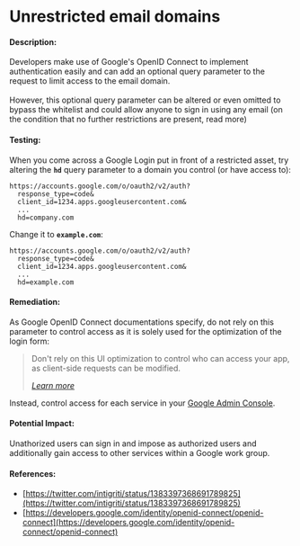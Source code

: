 # Unrestricted email domains

#### Description:

Developers make use of Google's OpenID Connect to implement authentication easily and can add an optional query parameter to the request to limit access to the email domain.\
\
However, this optional query parameter can be altered or even omitted to bypass the whitelist and could allow anyone to sign in using any email (on the condition that no further restrictions are present, read more)

#### Testing:

When you come across a Google Login put in front of a restricted asset, try altering the **`hd`** query parameter to a domain you control (or have access to):

```http
https://accounts.google.com/o/oauth2/v2/auth?
  response_type=code&
  client_id=1234.apps.googleusercontent.com&
  ...
  hd=company.com
```

Change it to **`example.com`**:

```
https://accounts.google.com/o/oauth2/v2/auth?
  response_type=code&
  client_id=1234.apps.googleusercontent.com&
  ...
  hd=example.com
```

#### Remediation:

As Google OpenID Connect documentations specify, do not rely on this parameter to control access as it is solely used for the optimization of the login form:

> Don't rely on this UI optimization to control who can access your app, as client-side requests can be modified.
>
> [_Learn more_](https://developers.google.com/identity/openid-connect/openid-connect#hd-param)

Instead, control access for each service in your [Google Admin Console](https://admin.google.com).

#### Potential Impact:

Unathorized users can sign in and impose as authorized users and additionally gain access to other services within a Google work group.

#### References:

* [https://twitter.com/intigriti/status/1383397368691789825](https://twitter.com/intigriti/status/1383397368691789825)
* [https://developers.google.com/identity/openid-connect/openid-connect](https://developers.google.com/identity/openid-connect/openid-connect)
